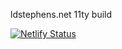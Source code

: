 ldstephens.net 11ty build

[![Netlify Status](https://api.netlify.com/api/v1/badges/2ca62dd3-bd2b-496c-a2e1-b5800907f645/deploy-status)](https://app.netlify.com/projects/ldstephensnet/deploys)
